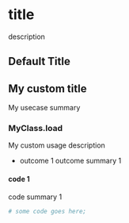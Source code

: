 # title
description

## Default Title


## My custom title

My usecase summary

### MyClass.load

My custom usage description

- outcome 1
outcome summary 1
#### code 1
code summary 1
```ruby
# some code goes here;
```
